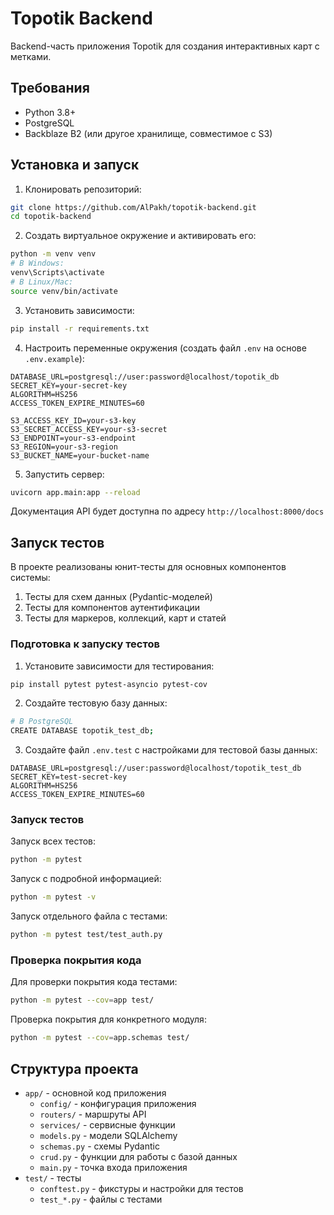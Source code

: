  # Topotik Backend

Backend-часть приложения Topotik для создания интерактивных карт с метками.

## Требования

- Python 3.8+
- PostgreSQL
- Backblaze B2 (или другое хранилище, совместимое с S3)

## Установка и запуск

1. Клонировать репозиторий:
```bash
git clone https://github.com/AlPakh/topotik-backend.git
cd topotik-backend
```

2. Создать виртуальное окружение и активировать его:
```bash
python -m venv venv
# В Windows:
venv\Scripts\activate
# В Linux/Mac:
source venv/bin/activate
```

3. Установить зависимости:
```bash
pip install -r requirements.txt
```

4. Настроить переменные окружения (создать файл `.env` на основе `.env.example`):
```
DATABASE_URL=postgresql://user:password@localhost/topotik_db
SECRET_KEY=your-secret-key
ALGORITHM=HS256
ACCESS_TOKEN_EXPIRE_MINUTES=60

S3_ACCESS_KEY_ID=your-s3-key
S3_SECRET_ACCESS_KEY=your-s3-secret
S3_ENDPOINT=your-s3-endpoint
S3_REGION=your-s3-region
S3_BUCKET_NAME=your-bucket-name
```

5. Запустить сервер:
```bash
uvicorn app.main:app --reload
```

Документация API будет доступна по адресу `http://localhost:8000/docs`

## Запуск тестов

В проекте реализованы юнит-тесты для основных компонентов системы:

1. Тесты для схем данных (Pydantic-моделей)
2. Тесты для компонентов аутентификации
3. Тесты для маркеров, коллекций, карт и статей

### Подготовка к запуску тестов

1. Установите зависимости для тестирования:
```bash
pip install pytest pytest-asyncio pytest-cov
```

2. Создайте тестовую базу данных:
```bash
# В PostgreSQL
CREATE DATABASE topotik_test_db;
```

3. Создайте файл `.env.test` с настройками для тестовой базы данных:
```
DATABASE_URL=postgresql://user:password@localhost/topotik_test_db
SECRET_KEY=test-secret-key
ALGORITHM=HS256
ACCESS_TOKEN_EXPIRE_MINUTES=60
```

### Запуск тестов

Запуск всех тестов:
```bash
python -m pytest
```

Запуск с подробной информацией:
```bash
python -m pytest -v
```

Запуск отдельного файла с тестами:
```bash
python -m pytest test/test_auth.py
```

### Проверка покрытия кода

Для проверки покрытия кода тестами:
```bash
python -m pytest --cov=app test/
```

Проверка покрытия для конкретного модуля:
```bash
python -m pytest --cov=app.schemas test/
```

## Структура проекта

- `app/` - основной код приложения
  - `config/` - конфигурация приложения
  - `routers/` - маршруты API
  - `services/` - сервисные функции
  - `models.py` - модели SQLAlchemy
  - `schemas.py` - схемы Pydantic
  - `crud.py` - функции для работы с базой данных
  - `main.py` - точка входа приложения
- `test/` - тесты
  - `conftest.py` - фикстуры и настройки для тестов
  - `test_*.py` - файлы с тестами